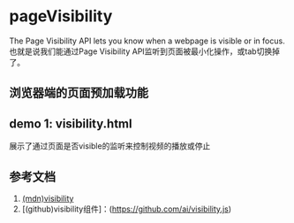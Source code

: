 pageVisibility
==============
The Page Visibility API lets you know when a webpage is visible or in focus. 也就是说我们能通过Page Visibility API监听到页面被最小化操作，或tab切换掉了。
## 浏览器端的页面预加载功能


## demo 1: visibility.html
展示了通过页面是否visible的监听来控制视频的播放或停止




## 参考文档
1. [(mdn)visibility](https://developer.mozilla.org/en-US/docs/DOM/Using_the_Page_Visibility_API)
2. [(github)visibility组件]：(https://github.com/ai/visibility.js)




